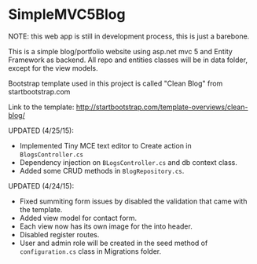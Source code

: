# SimpleMVC5Blog

NOTE: this web app is still in development process, this is just a barebone.

This is a simple blog/portfolio website using asp.net mvc 5 and Entity Framework as backend.
All repo and entities classes will be in data folder, except for the view models.

Bootstrap template used in this project is called "Clean Blog" from startbootstrap.com

Link to the template: http://startbootstrap.com/template-overviews/clean-blog/

UPDATED (4/25/15):
* Implemented Tiny MCE text editor to Create action in ```BlogsController.cs```
* Dependency injection on ```BLogsController.cs``` and db context class.
* Added some CRUD methods in ```BlogRepository.cs```.

UPDATED (4/24/15):

* Fixed summiting form issues by disabled the validation that came with the template.
* Added view model for contact form.
* Each view now has its own image for the into header.
* Disabled register routes.
* User and admin role will be created in the seed method of ```configuration.cs``` class in Migrations folder.
